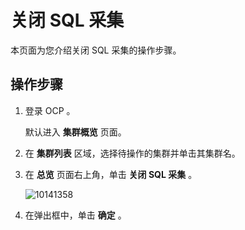 关闭 SQL 采集
==============================

本页面为您介绍关闭 SQL 采集的操作步骤。

操作步骤
-------------------------

1. 登录 OCP 。

   默认进入 **集群概览** 页面。


2. 在 **集群列表** 区域，选择待操作的集群并单击其集群名。



3. 在 **总览** 页面右上角，单击 **关闭 SQL 采集** 。

   ![10141358](https://help-static-aliyun-doc.aliyuncs.com/assets/img/zh-CN/7685987361/p338722.png)


4. 在弹出框中，单击 **确定** 。
